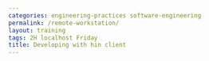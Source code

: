 ```yaml
---
categories: engineering-practices software-engineering
permalink: /remote-workstation/
layout: training
tags: 2H localhost Friday
title: Developing with hin client 
---
```

